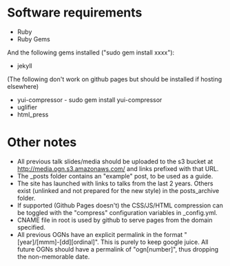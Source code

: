 # Software requirements

* Ruby
* Ruby Gems

And the following gems installed ("sudo gem install xxxx"):

* jekyll

(The following don't work on github pages but should be installed if hosting elsewhere)
* yui-compressor - sudo gem install yui-compressor
* uglifier
* html_press

# Other notes

* All previous talk slides/media should be uploaded to the s3 bucket at http://media.ogn.s3.amazonaws.com/ and links prefixed with that URL.
* The _posts folder contains an "example" post, to be used as a guide.
* The site has launched with links to talks from the last 2 years. Others exist (unlinked and not prepared for the new style) in the posts_archive folder.
* If supported (Github Pages doesn't) the CSS/JS/HTML compression can be toggled with the "compress" configuration variables in _config.yml. 
* CNAME file in root is used by github to serve pages from the domain specified.
* All previous OGNs have an explicit permalink in the format "[year]/[mmm]-[dd][ordinal]". This is purely to keep google juice. All future OGNs should have a permalink of "ogn[number]", thus dropping the non-memorable date.